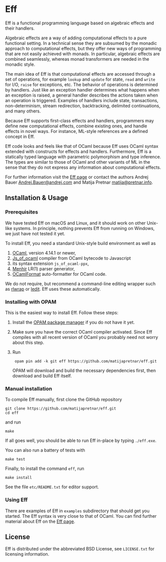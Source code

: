 # Eff

Eff is a functional programming language based on algebraic effects and
their handlers.

Algebraic effects are a way of adding computational effects to a pure
functional setting. In a technical sense they are subsumed by the monadic
approach to computational effects, but they offer new ways of programming
that are not easily achieved with monads. In particular, algebraic effects
are combined seamlessly, whereas monad transformers are needed in the
monadic style.

The main idea of Eff is that computational effects are accessed through a
set of operations, for example `lookup` and `update` for state, `read` and
`write` for I/O, `raise` for exceptions, etc. The behavior of operations is
determined by handlers. Just like an exception handler determines what
happens when an exception is raised, a general handler describes the
actions taken when an operation is triggered. Examples of handlers include
state, transactions, non-determinism, stream redirection, backtracking,
delimited continuations, and many others.

Because Eff supports first-class effects and handlers, programmers may
define new computational effects, combine existing ones, and handle effects
in novel ways. For instance, ML-style references are a defined concept in
Eff.

Eff code looks and feels like that of OCaml because Eff uses OCaml syntax
extended with constructs for effects and handlers. Furthermore, Eff is a
statically typed language with parametric polymorphism and type inference.
The types are similar to those of OCaml and other variants of ML in the
sense that they do not express any information about computational effects.

For further information visit the [Eff page](http://www.eff-lang.org/)
or contact the authors Andrej Bauer <Andrej.Bauer@andrej.com> and
Matija Pretnar <matija@pretnar.info>.

## Installation & Usage

### Prerequisites

We have tested Eff on macOS and Linux, and it should work on other
Unix-like systems. In principle, nothing prevents Eff from running
on Windows, we just have not tested it yet.

To install Eff, you need a standard Unix-style build environment as well as

1. [OCaml](https://ocaml.org/), version 4.14.1 or newer,
2. [Js_of_ocaml](http://ocsigen.github.io/js_of_ocaml) compiler from OCaml bytecode to Javascript
3. its syntax extension `js_of_ocaml-ppx`,
4. [Menhir](http://gitlab.inria.fr/fpottier/menhir) LR(1) parser generator,
5. [OCamlFormat](https://github.com/ocaml-ppx/ocamlformat) auto-formatter for OCaml code.

We do not require, but recommend a command-line editing wrapper such as
[rlwrap](http://freecode.com/projects/rlwrap) or
[ledit](http://cristal.inria.fr/~ddr/ledit/). Eff uses these automatically.

### Installing with OPAM

This is the easiest way to install Eff. Follow these steps:

1. Install the [OPAM package manager](http://opam.ocamlpro.com) if you do not have it yet.

2. Make sure you have the correct OCaml compiler activated. Since Eff compiles with all recent version of OCaml you probably need not worry about this step.

3. Run

        opam pin add -k git eff https://github.com/matijapretnar/eff.git

   OPAM will download and build the necessary dependencies first, then download
   and build Eff itself.

### Manual installation

To compile Eff manually, first clone the GitHub repository

    git clone https://github.com/matijapretnar/eff.git
    cd eff

and run

    make

If all goes well, you should be able to run Eff in-place by typing `./eff.exe`.

You can also run a battery of tests with

    make test

Finally, to install the command `eff`, run

    make install

See the file `etc/README.txt` for editor support.

### Using Eff

There are examples of Eff in `examples` subdirectory that should get you started. The Eff
syntax is very close to that of OCaml. You can find further material about Eff on the [Eff page](http://www.eff-lang.org/).

## License

Eff is distributed under the abbreviated BSD License, see `LICENSE.txt` for
licensing information.

